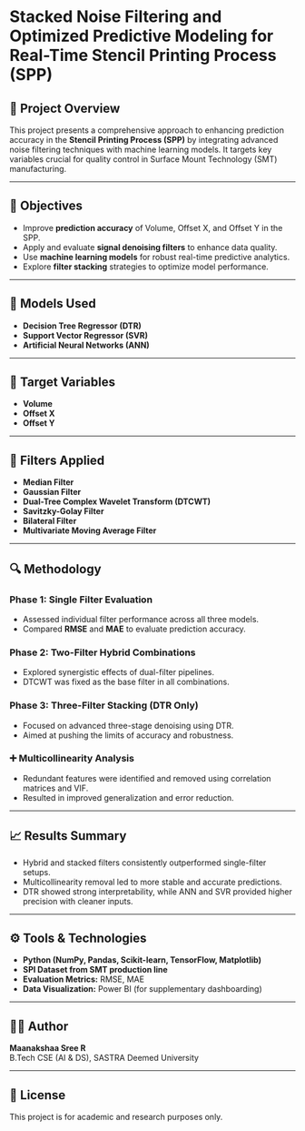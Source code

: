 # Stacked Noise Filtering and Optimized Predictive Modeling for Real-Time Stencil Printing Process (SPP)

## 📌 Project Overview
This project presents a comprehensive approach to enhancing prediction accuracy in the **Stencil Printing Process (SPP)** by integrating advanced noise filtering techniques with machine learning models. It targets key variables crucial for quality control in Surface Mount Technology (SMT) manufacturing.

---

## 🎯 Objectives
- Improve **prediction accuracy** of Volume, Offset X, and Offset Y in the SPP.
- Apply and evaluate **signal denoising filters** to enhance data quality.
- Use **machine learning models** for robust real-time predictive analytics.
- Explore **filter stacking** strategies to optimize model performance.

---

## 🧠 Models Used
- **Decision Tree Regressor (DTR)**
- **Support Vector Regressor (SVR)**
- **Artificial Neural Networks (ANN)**

---

## 🎯 Target Variables
- **Volume**
- **Offset X**
- **Offset Y**

---

## 🧪 Filters Applied
- **Median Filter**
- **Gaussian Filter**
- **Dual-Tree Complex Wavelet Transform (DTCWT)**
- **Savitzky-Golay Filter**
- **Bilateral Filter**
- **Multivariate Moving Average Filter**

---

## 🔍 Methodology

### Phase 1: Single Filter Evaluation
- Assessed individual filter performance across all three models.
- Compared **RMSE** and **MAE** to evaluate prediction accuracy.

### Phase 2: Two-Filter Hybrid Combinations
- Explored synergistic effects of dual-filter pipelines.
- DTCWT was fixed as the base filter in all combinations.

### Phase 3: Three-Filter Stacking (DTR Only)
- Focused on advanced three-stage denoising using DTR.
- Aimed at pushing the limits of accuracy and robustness.

### ➕ Multicollinearity Analysis
- Redundant features were identified and removed using correlation matrices and VIF.
- Resulted in improved generalization and error reduction.

---

## 📈 Results Summary
- Hybrid and stacked filters consistently outperformed single-filter setups.
- Multicollinearity removal led to more stable and accurate predictions.
- DTR showed strong interpretability, while ANN and SVR provided higher precision with cleaner inputs.

---

## ⚙️ Tools & Technologies
- **Python (NumPy, Pandas, Scikit-learn, TensorFlow, Matplotlib)**
- **SPI Dataset from SMT production line**
- **Evaluation Metrics:** RMSE, MAE
- **Data Visualization:** Power BI (for supplementary dashboarding)

---

## 👨‍💻 Author
**Maanakshaa Sree R**  
B.Tech CSE (AI & DS), SASTRA Deemed University

---

## 📄 License
This project is for academic and research purposes only.
